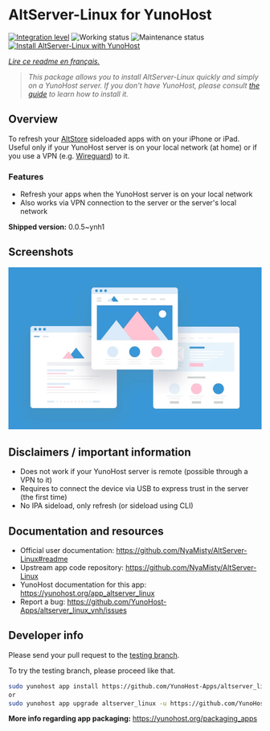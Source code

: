 <!--
N.B.: This README was automatically generated by https://github.com/YunoHost/apps/tree/master/tools/README-generator
It shall NOT be edited by hand.
-->

# AltServer-Linux for YunoHost

[![Integration level](https://dash.yunohost.org/integration/altserver_linux.svg)](https://dash.yunohost.org/appci/app/altserver_linux) ![Working status](https://ci-apps.yunohost.org/ci/badges/altserver_linux.status.svg) ![Maintenance status](https://ci-apps.yunohost.org/ci/badges/altserver_linux.maintain.svg)
[![Install AltServer-Linux with YunoHost](https://install-app.yunohost.org/install-with-yunohost.svg)](https://install-app.yunohost.org/?app=altserver_linux)

*[Lire ce readme en français.](./README_fr.md)*

> *This package allows you to install AltServer-Linux quickly and simply on a YunoHost server.
If you don't have YunoHost, please consult [the guide](https://yunohost.org/#/install) to learn how to install it.*

## Overview

To refresh your [AltStore](https://altstore.io/) sideloaded apps with on your iPhone or iPad.
Useful only if your YunoHost server is on your local network (at home) or if you use a VPN (e.g. [Wireguard](https://github.com/YunoHost-Apps/wireguard_ynh)) to it.

### Features

- Refresh your apps when the YunoHost server is on your local network
- Also works via VPN connection to the server or the server's local network

**Shipped version:** 0.0.5~ynh1

## Screenshots

![Screenshot of AltServer-Linux](./doc/screenshots/example.jpg)

## Disclaimers / important information

- Does not work if your YunoHost server is remote (possible through a VPN to it)
- Requires to connect the device via USB to express trust in the server (the first time)
- No IPA sideload, only refresh (or sideload using CLI)
## Documentation and resources

* Official user documentation: <https://github.com/NyaMisty/AltServer-Linux#readme>
* Upstream app code repository: <https://github.com/NyaMisty/AltServer-Linux>
* YunoHost documentation for this app: <https://yunohost.org/app_altserver_linux>
* Report a bug: <https://github.com/YunoHost-Apps/altserver_linux_ynh/issues>

## Developer info

Please send your pull request to the [testing branch](https://github.com/YunoHost-Apps/altserver_linux_ynh/tree/testing).

To try the testing branch, please proceed like that.

``` bash
sudo yunohost app install https://github.com/YunoHost-Apps/altserver_linux_ynh/tree/testing --debug
or
sudo yunohost app upgrade altserver_linux -u https://github.com/YunoHost-Apps/altserver_linux_ynh/tree/testing --debug
```

**More info regarding app packaging:** <https://yunohost.org/packaging_apps>
